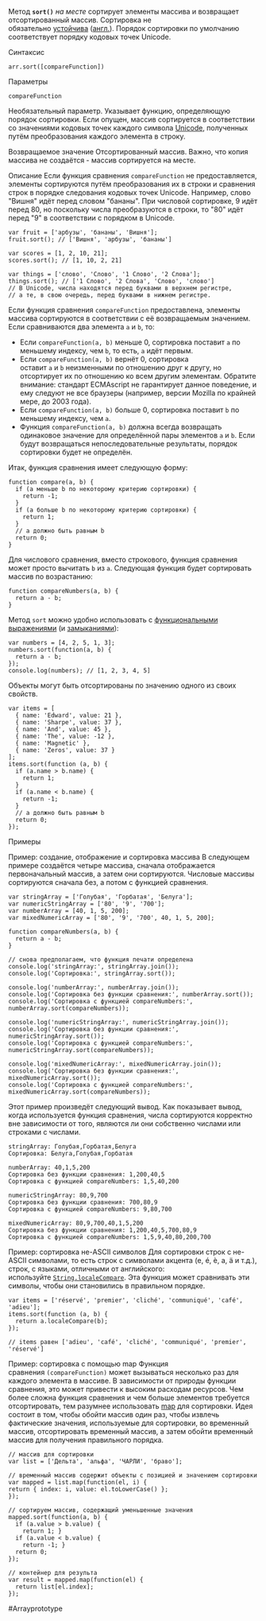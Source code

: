 Метод **`sort()`** _на месте_ сортирует элементы массива и возвращает отсортированный массив. Сортировка не обязательно [устойчива](https://ru.wikipedia.org/wiki/%D0%A3%D1%81%D1%82%D0%BE%D0%B9%D1%87%D0%B8%D0%B2%D0%B0%D1%8F_%D1%81%D0%BE%D1%80%D1%82%D0%B8%D1%80%D0%BE%D0%B2%D0%BA%D0%B0) ([англ.](https://en.wikipedia.org/wiki/Sorting_algorithm#Stability)). Порядок сортировки по умолчанию соответствует порядку кодовых точек Unicode.

Синтаксис
```
arr.sort([compareFunction])
```

Параметры
```
compareFunction
```

Необязательный параметр. Указывает функцию, определяющую порядок сортировки. Если опущен, массив сортируется в соответствии со значениями кодовых точек каждого символа [Unicode](https://developer.mozilla.org/ru/docs/Web/JavaScript/Guide/Grammar_and_types#unicode), полученных путём преобразования каждого элемента в строку.

Возвращаемое значение
Отсортированный массив. Важно, что копия массива не создаётся - массив сортируется на месте.

Описание
Если функция сравнения `compareFunction` не предоставляется, элементы сортируются путём преобразования их в строки и сравнения строк в порядке следования кодовых точек Unicode. Например, слово "Вишня" идёт перед словом "бананы". При числовой сортировке, 9 идёт перед 80, но поскольку числа преобразуются в строки, то "80" идёт перед "9" в соответствии с порядком в Unicode.

```
var fruit = ['арбузы', 'бананы', 'Вишня'];
fruit.sort(); // ['Вишня', 'арбузы', 'бананы']

var scores = [1, 2, 10, 21];
scores.sort(); // [1, 10, 2, 21]

var things = ['слово', 'Слово', '1 Слово', '2 Слова'];
things.sort(); // ['1 Слово', '2 Слова', 'Слово', 'слово']
// В Unicode, числа находятся перед буквами в верхнем регистре,
// а те, в свою очередь, перед буквами в нижнем регистре.
```

Если функция сравнения `compareFunction` предоставлена, элементы массива сортируются в соответствии с её возвращаемым значением. Если сравниваются два элемента `a` и `b`, то:

-   Если `compareFunction(a, b)` меньше 0, сортировка поставит `a` по меньшему индексу, чем `b`, то есть, `a` идёт первым.
-   Если `compareFunction(a, b)` вернёт 0, сортировка оставит `a` и `b` неизменными по отношению друг к другу, но отсортирует их по отношению ко всем другим элементам. Обратите внимание: стандарт ECMAscript не гарантирует данное поведение, и ему следуют не все браузеры (например, версии Mozilla по крайней мере, до 2003 года).
-   Если `compareFunction(a, b)` больше 0, сортировка поставит `b` по меньшему индексу, чем `a`.
-   Функция `compareFunction(a, b)` должна всегда возвращать одинаковое значение для определённой пары элементов `a` и `b`. Если будут возвращаться непоследовательные результаты, порядок сортировки будет не определён.

Итак, функция сравнения имеет следующую форму:

```
function compare(a, b) {
  if (a меньше b по некоторому критерию сортировки) {
    return -1;
  }
  if (a больше b по некоторому критерию сортировки) {
    return 1;
  }
  // a должно быть равным b
  return 0;
}
```

Для числового сравнения, вместо строкового, функция сравнения может просто вычитать `b` из `a`. Следующая функция будет сортировать массив по возрастанию:
```
function compareNumbers(a, b) {
  return a - b;
}
```

Метод `sort` можно удобно использовать с [функциональными выражениями](https://developer.mozilla.org/ru/docs/Web/JavaScript/Reference/Operators/function) (и [замыканиями](https://developer.mozilla.org/ru/docs/Web/JavaScript/Closures)):
```
var numbers = [4, 2, 5, 1, 3];
numbers.sort(function(a, b) {
  return a - b;
});
console.log(numbers); // [1, 2, 3, 4, 5]
```

Объекты могут быть отсортированы по значению одного из своих свойств.
```
var items = [
  { name: 'Edward', value: 21 },
  { name: 'Sharpe', value: 37 },
  { name: 'And', value: 45 },
  { name: 'The', value: -12 },
  { name: 'Magnetic' },
  { name: 'Zeros', value: 37 }
];
items.sort(function (a, b) {
  if (a.name > b.name) {
    return 1;
  }
  if (a.name < b.name) {
    return -1;
  }
  // a должно быть равным b
  return 0;
});
```

Примеры

Пример: создание, отображение и сортировка массива
В следующем примере создаётся четыре массива, сначала отображается первоначальный массив, а затем они сортируются. Числовые массивы сортируются сначала без, а потом с функцией сравнения.
```
var stringArray = ['Голубая', 'Горбатая', 'Белуга'];
var numericStringArray = ['80', '9', '700'];
var numberArray = [40, 1, 5, 200];
var mixedNumericArray = ['80', '9', '700', 40, 1, 5, 200];

function compareNumbers(a, b) {
  return a - b;
}

// снова предполагаем, что функция печати определена
console.log('stringArray:', stringArray.join());
console.log('Сортировка:', stringArray.sort());

console.log('numberArray:', numberArray.join());
console.log('Сортировка без функции сравнения:', numberArray.sort());
console.log('Сортировка с функцией compareNumbers:', numberArray.sort(compareNumbers));

console.log('numericStringArray:', numericStringArray.join());
console.log('Сортировка без функции сравнения:', numericStringArray.sort());
console.log('Сортировка с функцией compareNumbers:', numericStringArray.sort(compareNumbers));

console.log('mixedNumericArray:', mixedNumericArray.join());
console.log('Сортировка без функции сравнения:', mixedNumericArray.sort());
console.log('Сортировка с функцией compareNumbers:', mixedNumericArray.sort(compareNumbers));
```
Этот пример произведёт следующий вывод. Как показывает вывод, когда используется функция сравнения, числа сортируются корректно вне зависимости от того, являются ли они собственно числами или строками с числами.
```
stringArray: Голубая,Горбатая,Белуга
Сортировка: Белуга,Голубая,Горбатая

numberArray: 40,1,5,200
Сортировка без функции сравнения: 1,200,40,5
Сортировка с функцией compareNumbers: 1,5,40,200

numericStringArray: 80,9,700
Сортировка без функции сравнения: 700,80,9
Сортировка с функцией compareNumbers: 9,80,700

mixedNumericArray: 80,9,700,40,1,5,200
Сортировка без функции сравнения: 1,200,40,5,700,80,9
Сортировка с функцией compareNumbers: 1,5,9,40,80,200,700
```

Пример: сортировка не-ASCII символов
Для сортировки строк с не-ASCII символами, то есть строк с символами акцента (e, é, è, a, ä и т.д.), строк, с языками, отличными от английского: используйте [`String.localeCompare`](https://developer.mozilla.org/ru/docs/Web/JavaScript/Reference/Global_Objects/String/localeCompare). Эта функция может сравнивать эти символы, чтобы они становились в правильном порядке.
```
var items = ['réservé', 'premier', 'cliché', 'communiqué', 'café', 'adieu'];
items.sort(function (a, b) {
  return a.localeCompare(b);
});

// items равен ['adieu', 'café', 'cliché', 'communiqué', 'premier', 'réservé']
```

Пример: сортировка c помощью map
Функция сравнения `(compareFunction)` может вызываться несколько раз для каждого элемента в массиве. В зависимости от природы функции сравнения, это может привести к высоким расходам ресурсов. Чем более сложна функция сравнения и чем больше элементов требуется отсортировать, тем разумнее использовать [map](https://developer.mozilla.org/ru/docs/Web/JavaScript/Reference/Global_Objects/Array/map) для сортировки. Идея состоит в том, чтобы обойти массив один раз, чтобы извлечь фактические значения, используемые для сортировки, во временный массив, отсортировать временный массив, а затем обойти временный массив для получения правильного порядка.
```
// массив для сортировки
var list = ['Дельта', 'альфа', 'ЧАРЛИ', 'браво'];

// временный массив содержит объекты с позицией и значением сортировки
var mapped = list.map(function(el, i) {
return { index: i, value: el.toLowerCase() };
});

// сортируем массив, содержащий уменьшенные значения
mapped.sort(function(a, b) {
  if (a.value > b.value) {
    return 1; }
  if (a.value < b.value) {
    return -1; }
  return 0;
});

// контейнер для результа
var result = mapped.map(function(el) {
  return list[el.index];
});
```

#Arrayprototype